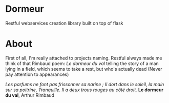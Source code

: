 Dormeur
=======

Restful webservices creation library built on top of flask


About
=====

First of all, I'm really attached to projects naming.
Restful always made me think of that Rimbaud poem: *Le dormeur du val*
telling the story of a man lying in a field, which seems to take 
a rest, but who's actually dead (Never pay attention to appearances)


*Les parfums ne font pas frissonner sa narine ;
Il dort dans le soleil, la main sur sa poitrine,
Tranquille. Il a deux trous rouges au côté droit.*
**Le dormeur du val**, Arthur Rimbaud